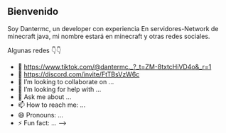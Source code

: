 ## Bienvenido 

Soy Dantermc, un developer con experiencia 
En servidores-Network de minecraft java, mi nombre estará en minecraft y otras redes sociales. 
 
Algunas redes 👇👇
- 🔭 https://www.tiktok.com/@dantermc._?_t=ZM-8txtcHiVD4o&_r=1
- 🌱 https://discord.com/invite/FtTBsVzW6c
- 👯 I’m looking to collaborate on ...
- 🤔 I’m looking for help with ...
- 💬 Ask me about ...
- 📫 How to reach me: ...
- 😄 Pronouns: ...
- ⚡ Fun fact: ...
-->
